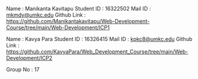 <!-- My Details -->
Name       : Manikanta Kavitapu
Student ID : 16322502
Mail ID    : mkmdy@umkc.edu
Github Link : https://github.com/Manikantakavitapu/Web-Development-Course/tree/main/Web-Development/ICP1


<!-- Partner Details -->

Name        : Kavya Para
Student ID  : 16326415
Mail ID     :  kpkc8@umkc.edu
Github Link : https://github.com/KavyaPara/Web_Development_Course/tree/main/Web-Development/ICP2

Group No    : 17



